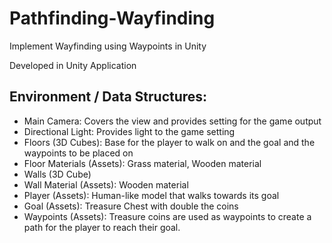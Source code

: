 # Pathfinding-Wayfinding
Implement Wayfinding using Waypoints in Unity

Developed in Unity Application

## Environment / Data Structures:
- Main Camera: Covers the view and provides setting for the game output
- Directional Light: Provides light to the game setting
- Floors (3D Cubes): Base for the player to walk on and the goal and the waypoints to be placed on
- Floor Materials (Assets): Grass material, Wooden material
- Walls (3D Cube)
- Wall Material (Assets): Wooden material
- Player (Assets): Human-like model that walks towards its goal
- Goal (Assets): Treasure Chest with double the coins
- Waypoints (Assets): Treasure coins are used as waypoints to create a path for the player to reach their goal.